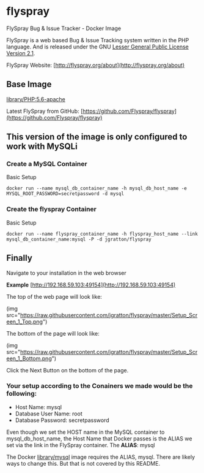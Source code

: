 # flyspray
FlySpray Bug &amp; Issue Tracker - Docker Image

FlySpray is a web based Bug & Issue Tracking system written in the PHP language. And is released under the GNU [Lesser General Public License Version 2.1](http://www.gnu.org/licenses/old-licenses/lgpl-2.1.html).

FlySpray Website: [http://flyspray.org/about](http://flyspray.org/about)

## Base Image
[library/PHP:5.6-apache](https://registry.hub.docker.com/_/php/)

Latest FlySpray from GitHub: [https://github.com/Flyspray/flyspray](https://github.com/Flyspray/flyspray)

## This version of the image is only configured to work with MySQLi

### Create a MySQL Container
Basic Setup

```
docker run --name mysql_db_container_name -h mysql_db_host_name -e MYSQL_ROOT_PASSWORD=secretpassword -d mysql
```

### Create the flyspray Container
Basic Setup

```
docker run --name flyspray_container_name -h flyspray_host_name --link mysql_db_container_name:mysql -P -d jgratton/flyspray
```

## Finally
Navigate to your installation in the web browser

**Example**
[http://192.168.59.103:49154](http://192.168.59.103:49154)

The top of the web page will look like:

(img src="https://raw.githubusercontent.com/jgratton/flyspray/master/Setup_Screen_1_Top.png")

The bottom of the page will look like:

(img src="https://raw.githubusercontent.com/jgratton/flyspray/master/Setup_Screen_1_Bottom.png")

Click the Next Button on the bottom of the page.

### Your setup according to the Conainers we made would be the following:
* Host Name: mysql
* Database User Name: root
* Database Password: secretpassword

Even though we set the HOST name in the MySQL container to mysql_db_host_name, the Host Name that Docker passes is the ALIAS we set via the link in the FlySpray container.  The **ALIAS**: mysql

The Docker [library/mysql](https://registry.hub.docker.com/_/mysql/) image requires the ALIAS, mysql.  There are likely ways to change this.  But that is not covered by this README.